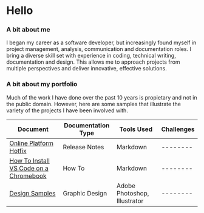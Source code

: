 # Hello
### A bit about me
I began my career as a software developer, but increasingly found myself in project management, analysis, communication and documentation roles. I bring a diverse skill set with experience in coding, technical writing, documentation and design.  This allows me to approach projects from multiple perspectives and deliver innovative, effective solutions.

### A bit about my portfolio

Much of the work I have done over the past 10 years is propietary and not in the public domain. However, here are some samples that illustrate the variety of the projects I have been involved with.

| Document | Documentation Type | Tools Used | Challenges |
| -------- | -------- | -------- | -------- |
| [Online Platform Hotfix](https://github.com/invo-kate/portfolio/blob/main/release-notes/online-platform-hotfix.md) | Release Notes | Markdown | -------- |
| [How To Install VS Code on a Chromebook](https://github.com/invo-kate/portfolio/blob/main/how-tos/install-vscode-on-chromebook.md) | How To | Markdown | -------- |
| [Design Samples](https://github.com/invo-kate/portfolio/blob/main/release-notes/online-platform-hotfix.md) | Graphic Design | Adobe Photoshop, Illustrator | -------- |
